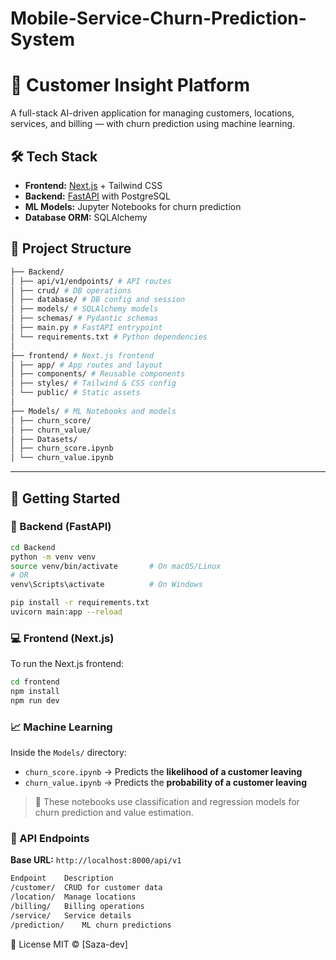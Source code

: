 # Mobile-Service-Churn-Prediction-System

# 🧠 Customer Insight Platform

A full-stack AI-driven application for managing customers, locations, services, and billing — with churn prediction using machine learning.

## 🛠️ Tech Stack

- **Frontend:** [Next.js](https://nextjs.org/) + Tailwind CSS
- **Backend:** [FastAPI](https://fastapi.tiangolo.com/) with PostgreSQL
- **ML Models:** Jupyter Notebooks for churn prediction
- **Database ORM:** SQLAlchemy

## 📂 Project Structure
``` bash
├── Backend/
│ ├── api/v1/endpoints/ # API routes
│ ├── crud/ # DB operations
│ ├── database/ # DB config and session
│ ├── models/ # SQLAlchemy models
│ ├── schemas/ # Pydantic schemas
│ ├── main.py # FastAPI entrypoint
│ └── requirements.txt # Python dependencies
│
├── frontend/ # Next.js frontend
│ ├── app/ # App routes and layout
│ ├── components/ # Reusable components
│ ├── styles/ # Tailwind & CSS config
│ └── public/ # Static assets
│
├── Models/ # ML Notebooks and models
│ ├── churn_score/
│ ├── churn_value/
│ ├── Datasets/
│ ├── churn_score.ipynb
│ └── churn_value.ipynb
```

---

## 🚀 Getting Started

### 🔧 Backend (FastAPI)

```bash
cd Backend
python -m venv venv
source venv/bin/activate       # On macOS/Linux
# OR
venv\Scripts\activate          # On Windows

pip install -r requirements.txt
uvicorn main:app --reload
```

### 💻 Frontend (Next.js)

To run the Next.js frontend:

```bash
cd frontend
npm install
npm run dev
```


### 📈 Machine Learning

Inside the `Models/` directory:

- `churn_score.ipynb` → Predicts the **likelihood of a customer leaving**
- `churn_value.ipynb` → Predicts the **probability of a customer leaving**

> 🧠 These notebooks use classification and regression models for churn prediction and value estimation.


### 📡 API Endpoints

**Base URL:** `http://localhost:8000/api/v1`
``` bash
Endpoint	Description
/customer/	CRUD for customer data
/location/	Manage locations
/billing/	Billing operations
/service/	Service details
/prediction/	ML churn predictions
```

📄 License
MIT © [Saza-dev]
